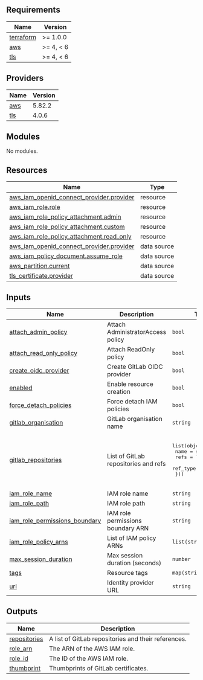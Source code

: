 ## Requirements

| Name | Version |
|------|---------|
| <a name="requirement_terraform"></a> [terraform](#requirement\_terraform) | >= 1.0.0 |
| <a name="requirement_aws"></a> [aws](#requirement\_aws) | >= 4, < 6 |
| <a name="requirement_tls"></a> [tls](#requirement\_tls) | >= 4, < 6 |

## Providers

| Name | Version |
|------|---------|
| <a name="provider_aws"></a> [aws](#provider\_aws) | 5.82.2 |
| <a name="provider_tls"></a> [tls](#provider\_tls) | 4.0.6 |

## Modules

No modules.

## Resources

| Name | Type |
|------|------|
| [aws_iam_openid_connect_provider.provider](https://registry.terraform.io/providers/hashicorp/aws/latest/docs/resources/iam_openid_connect_provider) | resource |
| [aws_iam_role.role](https://registry.terraform.io/providers/hashicorp/aws/latest/docs/resources/iam_role) | resource |
| [aws_iam_role_policy_attachment.admin](https://registry.terraform.io/providers/hashicorp/aws/latest/docs/resources/iam_role_policy_attachment) | resource |
| [aws_iam_role_policy_attachment.custom](https://registry.terraform.io/providers/hashicorp/aws/latest/docs/resources/iam_role_policy_attachment) | resource |
| [aws_iam_role_policy_attachment.read_only](https://registry.terraform.io/providers/hashicorp/aws/latest/docs/resources/iam_role_policy_attachment) | resource |
| [aws_iam_openid_connect_provider.provider](https://registry.terraform.io/providers/hashicorp/aws/latest/docs/data-sources/iam_openid_connect_provider) | data source |
| [aws_iam_policy_document.assume_role](https://registry.terraform.io/providers/hashicorp/aws/latest/docs/data-sources/iam_policy_document) | data source |
| [aws_partition.current](https://registry.terraform.io/providers/hashicorp/aws/latest/docs/data-sources/partition) | data source |
| [tls_certificate.provider](https://registry.terraform.io/providers/hashicorp/tls/latest/docs/data-sources/certificate) | data source |

## Inputs

| Name | Description | Type | Default | Required |
|------|-------------|------|---------|:--------:|
| <a name="input_attach_admin_policy"></a> [attach\_admin\_policy](#input\_attach\_admin\_policy) | Attach AdministratorAccess policy | `bool` | `false` | no |
| <a name="input_attach_read_only_policy"></a> [attach\_read\_only\_policy](#input\_attach\_read\_only\_policy) | Attach ReadOnly policy | `bool` | `true` | no |
| <a name="input_create_oidc_provider"></a> [create\_oidc\_provider](#input\_create\_oidc\_provider) | Create GitLab OIDC provider | `bool` | `true` | no |
| <a name="input_enabled"></a> [enabled](#input\_enabled) | Enable resource creation | `bool` | `true` | no |
| <a name="input_force_detach_policies"></a> [force\_detach\_policies](#input\_force\_detach\_policies) | Force detach IAM policies | `bool` | `false` | no |
| <a name="input_gitlab_organisation"></a> [gitlab\_organisation](#input\_gitlab\_organisation) | GitLab organisation name | `string` | n/a | yes |
| <a name="input_gitlab_repositories"></a> [gitlab\_repositories](#input\_gitlab\_repositories) | List of GitLab repositories and refs | <pre>list(object({<br/>    name     = string<br/>    refs     = list(string)<br/>    ref_type = string<br/>  }))</pre> | <pre>[<br/>  {<br/>    "name": "",<br/>    "ref_type": "",<br/>    "refs": []<br/>  }<br/>]</pre> | no |
| <a name="input_iam_role_name"></a> [iam\_role\_name](#input\_iam\_role\_name) | IAM role name | `string` | `"gitlab-runner"` | no |
| <a name="input_iam_role_path"></a> [iam\_role\_path](#input\_iam\_role\_path) | IAM role path | `string` | `"/"` | no |
| <a name="input_iam_role_permissions_boundary"></a> [iam\_role\_permissions\_boundary](#input\_iam\_role\_permissions\_boundary) | IAM role permissions boundary ARN | `string` | `""` | no |
| <a name="input_iam_role_policy_arns"></a> [iam\_role\_policy\_arns](#input\_iam\_role\_policy\_arns) | List of IAM policy ARNs | `list(string)` | `[]` | no |
| <a name="input_max_session_duration"></a> [max\_session\_duration](#input\_max\_session\_duration) | Max session duration (seconds) | `number` | `3600` | no |
| <a name="input_tags"></a> [tags](#input\_tags) | Resource tags | `map(string)` | `{}` | no |
| <a name="input_url"></a> [url](#input\_url) | Identity provider URL | `string` | `"gitlab.com"` | no |

## Outputs

| Name | Description |
|------|-------------|
| <a name="output_repositories"></a> [repositories](#output\_repositories) | A list of GitLab repositories and their references. |
| <a name="output_role_arn"></a> [role\_arn](#output\_role\_arn) | The ARN of the AWS IAM role. |
| <a name="output_role_id"></a> [role\_id](#output\_role\_id) | The ID of the AWS IAM role. |
| <a name="output_thumbprint"></a> [thumbprint](#output\_thumbprint) | Thumbprints of GitLab certificates. |
